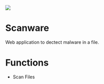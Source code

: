 ![](http://ForTheBadge.com/images/badges/made-with-python.svg)

# Scanware

Web application to dectect malware in a file.

# Functions

- Scan Files
